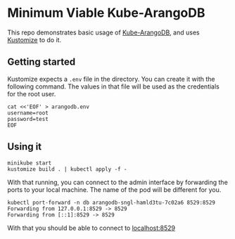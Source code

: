 # Minimum Viable Kube-ArangoDB

This repo demonstrates basic usage of [Kube-ArangoDB](https://github.com/arangodb/kube-arangodb), and uses [Kustomize](https://kustomize.io/) to do it.

## Getting started

Kustomize expects a `.env` file in the directory. You can create it with the following command. The values in that file will be used as the credentials for the root user.

```
cat <<'EOF' > arangodb.env
username=root
password=test
EOF
```

## Using it

```
minikube start
kustomize build . | kubectl apply -f -
```

With that running, you can connect to the admin interface by forwarding the ports to your local machine. The name of the pod will be different for you.
```
kubectl port-forward -n db arangodb-sngl-hamld3tu-7c02a6 8529:8529
Forwarding from 127.0.0.1:8529 -> 8529
Forwarding from [::1]:8529 -> 8529
```

With that you should be able to connect to [localhost:8529](http://localhost:8529/_db/_system/_admin/aardvark/index.html#login)
